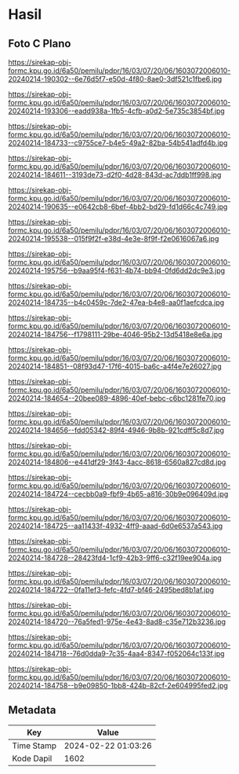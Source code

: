 # Hasil

## Foto C Plano

https://sirekap-obj-formc.kpu.go.id/6a50/pemilu/pdpr/16/03/07/20/06/1603072006010-20240214-190302--6e76d5f7-e50d-4f80-8ae0-3df521c1fbe6.jpg

https://sirekap-obj-formc.kpu.go.id/6a50/pemilu/pdpr/16/03/07/20/06/1603072006010-20240214-193306--eadd938a-1fb5-4cfb-a0d2-5e735c3854bf.jpg

https://sirekap-obj-formc.kpu.go.id/6a50/pemilu/pdpr/16/03/07/20/06/1603072006010-20240214-184733--c9755ce7-b4e5-49a2-82ba-54b541adfd4b.jpg

https://sirekap-obj-formc.kpu.go.id/6a50/pemilu/pdpr/16/03/07/20/06/1603072006010-20240214-184611--3193de73-d2f0-4d28-843d-ac7ddb1ff998.jpg

https://sirekap-obj-formc.kpu.go.id/6a50/pemilu/pdpr/16/03/07/20/06/1603072006010-20240214-190635--e0642cb8-6bef-4bb2-bd29-fd1d66c4c749.jpg

https://sirekap-obj-formc.kpu.go.id/6a50/pemilu/pdpr/16/03/07/20/06/1603072006010-20240214-195538--015f9f2f-e38d-4e3e-8f9f-f2e0616067a6.jpg

https://sirekap-obj-formc.kpu.go.id/6a50/pemilu/pdpr/16/03/07/20/06/1603072006010-20240214-195756--b9aa95f4-f631-4b74-bb94-0fd6dd2dc9e3.jpg

https://sirekap-obj-formc.kpu.go.id/6a50/pemilu/pdpr/16/03/07/20/06/1603072006010-20240214-184735--b4c0459c-7de2-47ea-b4e8-aa0f1aefcdca.jpg

https://sirekap-obj-formc.kpu.go.id/6a50/pemilu/pdpr/16/03/07/20/06/1603072006010-20240214-184756--f1798111-29be-4046-95b2-13d5418e8e6a.jpg

https://sirekap-obj-formc.kpu.go.id/6a50/pemilu/pdpr/16/03/07/20/06/1603072006010-20240214-184851--08f93d47-17f6-4015-ba6c-a4f4e7e26027.jpg

https://sirekap-obj-formc.kpu.go.id/6a50/pemilu/pdpr/16/03/07/20/06/1603072006010-20240214-184654--20bee089-4896-40ef-bebc-c6bc1281fe70.jpg

https://sirekap-obj-formc.kpu.go.id/6a50/pemilu/pdpr/16/03/07/20/06/1603072006010-20240214-184656--fdd05342-89f4-4946-9b8b-921cdff5c8d7.jpg

https://sirekap-obj-formc.kpu.go.id/6a50/pemilu/pdpr/16/03/07/20/06/1603072006010-20240214-184806--e441df29-3f43-4acc-8618-6560a827cd8d.jpg

https://sirekap-obj-formc.kpu.go.id/6a50/pemilu/pdpr/16/03/07/20/06/1603072006010-20240214-184724--cecbb0a9-fbf9-4b65-a816-30b9e096409d.jpg

https://sirekap-obj-formc.kpu.go.id/6a50/pemilu/pdpr/16/03/07/20/06/1603072006010-20240214-184725--aa11433f-4932-4ff9-aaad-6d0e6537a543.jpg

https://sirekap-obj-formc.kpu.go.id/6a50/pemilu/pdpr/16/03/07/20/06/1603072006010-20240214-184728--28423fd4-1cf9-42b3-9ff6-c32f19ee904a.jpg

https://sirekap-obj-formc.kpu.go.id/6a50/pemilu/pdpr/16/03/07/20/06/1603072006010-20240214-184722--0fa11ef3-fefc-4fd7-bf46-2495bed8b1af.jpg

https://sirekap-obj-formc.kpu.go.id/6a50/pemilu/pdpr/16/03/07/20/06/1603072006010-20240214-184720--76a5fed1-975e-4e43-8ad8-c35e712b3236.jpg

https://sirekap-obj-formc.kpu.go.id/6a50/pemilu/pdpr/16/03/07/20/06/1603072006010-20240214-184718--76d0dda9-7c35-4aa4-8347-f052064c133f.jpg

https://sirekap-obj-formc.kpu.go.id/6a50/pemilu/pdpr/16/03/07/20/06/1603072006010-20240214-184758--b9e09850-1bb8-424b-82cf-2e604995fed2.jpg


## Metadata

| Key        | Value               |
| ---------- | ------------------- |
| Time Stamp | 2024-02-22 01:03:26 |
| Kode Dapil | 1602                |



